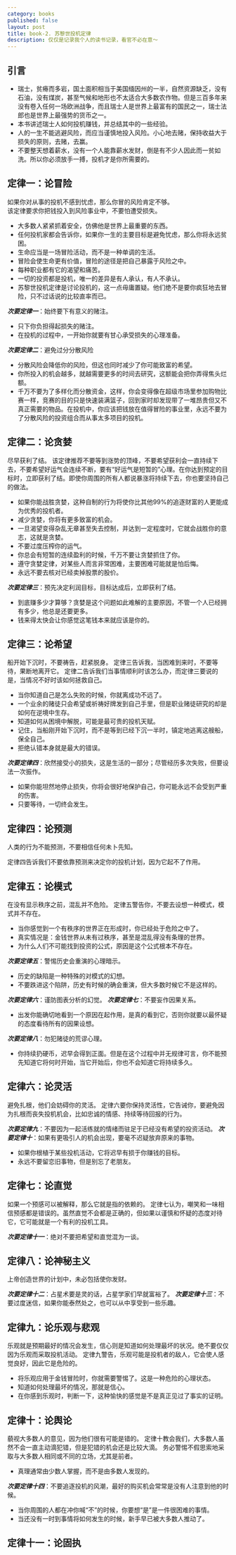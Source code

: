 ```yaml
---
category: books
published: false
layout: post
title: book-2. 苏黎世投机定律
description: 仅仅是记录我个人的读书记录，看官不必在意～
---  
```


## 
## 引言    

- 瑞士，贫瘠而多岩，国土面积相当于美国缅因州的一半，自然资源缺乏，没有石油，没有煤炭，甚至气候和地形也不太适合大多数农作物。但是三百多年来没有卷入任何一场欧洲战争，而且瑞士人是世界上最富有的国民之一，瑞士法郎也是世界上最强势的货币之一。
- 本书讲述瑞士人如何投机赚钱，并总结其中的一些经验。
- 人的一生不能逃避风险，而应当谨慎地投入风险。小心地去赌，保持收益大于损失的原则，去赌，去赢。
- 不要整天想着薪水，没有一个人能靠薪水发财，倒是有不少人因此而一贫如洗。所以你必须放手一搏，投机才是你所需要的。

## 定律一：论冒险 

如果你对从事的投机不感到忧虑，那么你冒的风险肯定不够。  
该定律要求你把钱投入到风险事业中，不要怕遭受损失。

- 大多数人紧紧抓着安全，仿佛他是世界上最重要的东西。
- 任何投机家都会告诉你，如果你一生的主要目标是避免忧虑，那么你将永远贫困。
- 生命应当是一场冒险活动，而不是一种单调的生活。
- 冒险会使生命更有价值，冒险的途径是把自己暴露于风险之中。
- 每种职业都有它的渴望和痛苦。
- 一切的投资都是投机，唯一的差异是有人承认，有人不承认。
- 苏黎世投机定律是讨论投机的，这一点毋庸置疑。他们绝不是要你疯狂地去冒险，只不过话说的比较直率而已。

***次要定律一***：始终要下有意义的赌注。

- 只下你负担得起损失的赌注。
- 在投机的过程中，一开始你就要有甘心承受损失的心理准备。

***次要定律二***：避免过分分散风险

- 分散风险会降低你的风险，但这也同时减少了你可能致富的希望。
- 你所投入的机会越多，就越需要更多的时间去研究，这额能会把你弄得焦头烂额。
- 千万不要为了多样化而分散资金，这样，你会变得像在超级市场里参加购物比赛一样，竞赛的目的只是快速装满篮子，回到家时却发现带了一堆昂贵但又不真正需要的物品。在投机中，你应该把钱放在值得冒险的事业里，永远不要为了分散风险的投资组合而从事太多项目的投机。

## 定律二：论贪婪

尽早获利了结。
该定律推荐不要等到涨势的顶峰，不要希望获利会一直持续下去，不要希望好运气会连续不断，要有“好运气是短暂的”心理。在你达到预定的目标时，立即获利了结。即使你周围的所有人都说暴涨将持续下去，你也要坚持自己的做法。  

- 如果你能战胜贪婪，这种自制的行为将使你比其他99%的追逐财富的人更能成为优秀的投机者。
- 减少贪婪，你将有更多致富的机会。
- 一旦渴望变得杂乱无章甚至失去控制，并达到一定程度时，它就会战胜你的意志，这就是贪婪。
- 不要过度压榨你的运气。
- 你总会有短暂的连续盈利的时候，千万不要让贪婪抓住了你。
- 遵守贪婪定律，对某些人而言非常困难，主要困难可能就是怕后悔。
- 永远不要去核对已经卖掉股票的股价。

***次要定律三***：预先决定利润目标，目标达成后，立即获利了结。

- 到底赚多少才算够？贪婪是这个问题如此难解的主要原因，不管一个人已经拥有多少，他总是还要更多。
- 钱来得太快会让你感觉这笔钱本来就应该是你的。

## 定律三：论希望  

船开始下沉时，不要祷告，赶紧脱身。
定律三告诉我，当困难到来时，不要等待，果断地离开它。
定律二告诉我们当事情顺利时该怎么办，而定律三要说的是，当情况不好时该如何拯救自己。

- 当你知道自己是怎么失败的时候，你就离成功不远了。
- 一个业余的赌徒只会希望或祈祷好牌发到自己手里，但是职业赌徒研究的却是如何在逆境中生存。
- 知道如何从困境中解脱，可能是最可贵的投机天赋。
- 记住，当船刚开始下沉时，而不是等到已经下沉一半时，镇定地逃离这艘船，保全自己。
- 拒绝认错本身就是最大的错误。

***次要定律四***：欣然接受小的损失，这是生活的一部分；尽管经历多次失败，但要设法一次振作。

- 如果你能坦然地停止损失，你将会很好地保护自己，你可能永远不会受到严重的伤害。
- 只要等待，一切终会发生。

## 定律四：论预测

人类的行为不能预测，不要相信任何未卜先知。

定律四告诉我们不要依靠预测来决定你的投机计划，因为它起不了作用。

## 定律五：论模式

在没有显示秩序之前，混乱并不危险。
定律五警告你，不要去设想一种模式，模式并不存在。

- 当你感觉到一个有秩序的世界正在形成时，你已经处于危险之中了。
- 真实情况是：金钱世界从未有过秩序，甚至是混乱得没有条理的世界。
- 为什么人们不可能找到投资的公式，原因是这个公式根本不存在。

***次要定律五***：警惕历史会重演的心理暗示。

- 历史的缺陷是一种特殊的对模式的幻想。
- 不要跌进这个陷阱，历史有时候的确会重演，但大多数时候它不是这样的。

***次要定律六***：谨防图表分析的幻觉。
***次要定律七***：不要妄作因果关系。

- 出发你能确切地看到一个原因在起作用，是真的看到它，否则你就要以最怀疑的态度看待所有的因果设想。

***次要定律八***：勿犯赌徒的荒谬心理。

- 你持续扔硬币，迟早会得到正面。但是在这个过程中并无规律可言，你不能预先知道它将何时开始，当它开始后，你也不会知道它将持续多久。


## 定律六：论灵活

避免扎根，他们会妨碍你的灵活。
定律六要你保持灵活性，它告诫你，要避免因为扎根而丧失投机机会，比如忠诚的情感、持续等待回报的行为。

***次要定律九***：不要因为一起活练就的情绪而驻足于已经没有希望的投资活动。
***次要定律十***：如果有更吸引人的机会出现，要毫不迟疑放弃原来的事物。

- 如果你根植于某些投机活动，它将迟早有损于你赚钱的目标。
- 永远不要留恋旧事物，但是别忘了老朋友。


## 定律七：论直觉

如果一个预感可以被解释，那么它就是指的依赖的。
定律七认为，嘲笑和一味相信预感都是错误的。虽然直觉不会都是正确的，但如果以谨慎和怀疑的态度对待它，它可能就是一个有利的投机工具。

***次要定律十一***：绝对不要把希望和直觉混为一谈。


## 定律八：论神秘主义

上帝创造世界的计划中，未必包括使你发财。

***次要定律十二***：占星术要是灵的话，占星学家们早就富裕了。
***次要定律十三***：不要过度迷信，如果你能泰然处之，也可以从中享受到一些乐趣。

## 定律九：论乐观与悲观

乐观就是预期最好的情况会发生，信心则是知道如何处理最坏的状况。绝不要仅仅因为乐观而采取投机活动。
定律九警告，乐观可能是投机者的敌人，它会使人感觉良好，因此它是危险的。

- 将乐观应用于金钱冒险时，你就需要警惕了。这是一种危险的心理状态。
- 知道如何处理最坏的情况，那就是信心。
- 在你感到乐观时，判断一下，这种愉快的感觉是不是真正见过了事实的证明。

## 定律十：论舆论

藐视大多数人的意见，因为他们很有可能是错的。
定律十教会我们，大多数人虽然不会一直主动滴犯错，但是犯错的机会还是比较大滴。
务必警惕不假思索地采取与大多数人相同或不同的立场，尤其是前者。

- 真理通常由少数人掌握，而不是由多数人发现的。

***次要定律十四***：不要追逐投机的风潮，最好的购买机会常常是没有人注意到他的时候。

- 当你周围的人都在冲你喊“不”的时候，你要想“是”是一件很困难的事情。
- 当还没有一时到事情将如何发生的时候，新手早已被大多数人推动了。

## 定律十一：论固执

